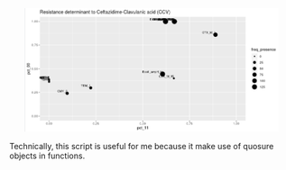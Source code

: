 <p align="center"><img src="misc/arg_ast.png" alt="Phenotype Genotype associations with antibiotic resistance data " width="450"></p>


















Technically, this script is useful for me because it make use of quosure objects in functions.



